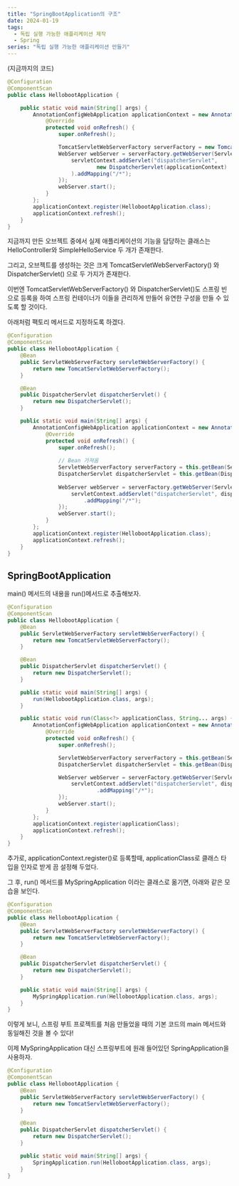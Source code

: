 ```yaml
---
title: "SpringBootApplication의 구조"
date: 2024-01-19
tags:
  - 독립 실행 가능한 애플리케이션 제작
  - Spring
series: "독립 실행 가능한 애플리케이션 만들기"
---
```

(지금까지의 코드)
```java
@Configuration
@ComponentScan
public class HellobootApplication {

    public static void main(String[] args) {
        AnnotationConfigWebApplication applicationContext = new AnnotationConfigWebApplicationContext() {
            @Override
            protected void onRefresh() {
                super.onRefresh();

                TomcatServletWebServerFactory serverFactory = new TomcatServletWebServerFactory();
                WebServer webServer = serverFactory.getWebServer(ServletContext -> {
                    servletContext.addServlet("dispatcherServlet",
                            new DispatcherServlet(applicationContext)
                    ).addMapping("/*");
                });
                webServer.start();
            }
        };
        applicationContext.register(HellobootApplication.class);
        applicationContext.refresh();
    }
}
```
지금까지 만든 오브젝트 중에서 실제 애플리케이션의 기능을 담당하는 클래스는 HelloController와 SimpleHelloService 두 개가 존재한다.

그리고, 오브젝트를 생성하는 것은 크게 TomcatServletWebServerFactory() 와 DispatcherServlet() 으로 두 가지가 존재한다.

이번엔 TomcatServletWebServerFactory() 와 DispatcherServlet()도 스프링 빈으로 등록을 하여 스프링 컨테이너가 이들을 관리하게 만들어 유연한 구성을 만들 수 있도록 할 것이다.

아래처럼 팩토리 메서드로 지정하도록 하겠다.
```java
@Configuration
@ComponentScan
public class HellobootApplication {
    @Bean
    public ServletWebServerFactory servletWebServerFactory() {
        return new TomcatServletWebServerFactory();
    }

    @Bean
    public DispatcherServlet dispatcherServlet() {
        return new DispatcherServlet();
    }

    public static void main(String[] args) {
        AnnotationConfigWebApplication applicationContext = new AnnotationConfigWebApplicationContext() {
            @Override
            protected void onRefresh() {
                super.onRefresh();
                
                // Bean 가져옴
                ServletWebServerFactory serverFactory = this.getBean(ServletWebServerFactory.class);
                DispatcherServlet dispatcherServlet = this.getBean(DispatcherServlet.class); 
                
                WebServer webServer = serverFactory.getWebServer(ServletContext -> {
                    servletContext.addServlet("dispatcherServlet", dispatcherServlet)
                        .addMapping("/*");
                });
                webServer.start();
            }
        };
        applicationContext.register(HellobootApplication.class);
        applicationContext.refresh();
    }
}
```

## SpringBootApplication
main() 메서드의 내용을 run()메서드로 추출해보자.
```java
@Configuration
@ComponentScan
public class HellobootApplication {
    @Bean
    public ServletWebServerFactory servletWebServerFactory() {
        return new TomcatServletWebServerFactory();
    }

    @Bean
    public DispatcherServlet dispatcherServlet() {
        return new DispatcherServlet();
    }

    public static void main(String[] args) {
        run(HellobootApplication.class, args);
    }

    public static void run(Class<?> applicationClass, String... args) {
        AnnotationConfigWebApplication applicationContext = new AnnotationConfigWebApplicationContext() {
            @Override
            protected void onRefresh() {
                super.onRefresh();

                ServletWebServerFactory serverFactory = this.getBean(ServletWebServerFactory.class);
                DispatcherServlet dispatcherServlet = this.getBean(DispatcherServlet.class);

                WebServer webServer = serverFactory.getWebServer(ServletContext -> {
                    servletContext.addServlet("dispatcherServlet", dispatcherServlet)
                            .addMapping("/*");
                });
                webServer.start();
            }
        };
        applicationContext.register(applicationClass);
        applicationContext.refresh();
    }
}
```

추가로, applicationContext.register()로 등록할때, applicationClass로 클래스 타입을 인자로 받게 끔 설정해 두었다.

그 후, run() 메서드를 MySpringApplication 이라는 클래스로 옮기면, 아래와 같은 모습을 보인다.
```java
@Configuration
@ComponentScan
public class HellobootApplication {
    @Bean
    public ServletWebServerFactory servletWebServerFactory() {
        return new TomcatServletWebServerFactory();
    }

    @Bean
    public DispatcherServlet dispatcherServlet() {
        return new DispatcherServlet();
    }

    public static void main(String[] args) {
        MySpringApplication.run(HellobootApplication.class, args);
    }
}
```

이렇게 보니, 스프링 부트 프로젝트를 처음 만들었을 때의 기본 코드의 main 메서드와 동일해진 것을 볼 수 있다!

이제 MySpringApplication 대신 스프링부트에 원래 들어있던 SpringApplication을 사용하자.

```java
@Configuration
@ComponentScan
public class HellobootApplication {
    @Bean
    public ServletWebServerFactory servletWebServerFactory() {
        return new TomcatServletWebServerFactory();
    }

    @Bean
    public DispatcherServlet dispatcherServlet() {
        return new DispatcherServlet();
    }

    public static void main(String[] args) {
        SpringApplication.run(HellobootApplication.class, args);
    }
}
```